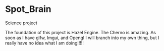 # Spot_Brain
Science project 

The foundation of this project is Hazel Engine. The Cherno is amazing. As soon as I have glfw, Imgui, and Opengl I will branch into my own thing, but I really have no idea what I am doing!!!!!
